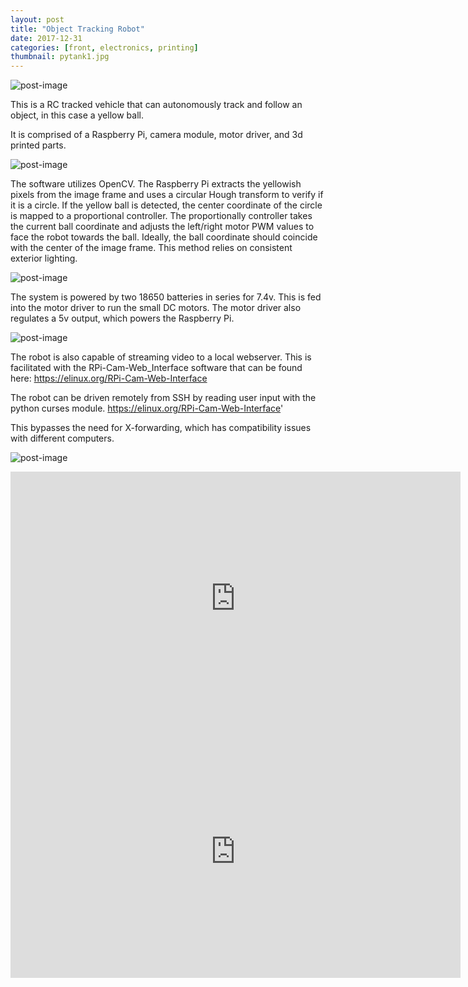 ```yaml
---
layout: post
title: "Object Tracking Robot"
date: 2017-12-31
categories: [front, electronics, printing]
thumbnail: pytank1.jpg
---
```



![post-image]({{site.url}}/assets/pytank1.jpg)

This is a RC tracked vehicle that can autonomously track and follow an object, in this case a yellow ball.

It is comprised of a Raspberry Pi, camera module, motor driver, and 3d printed parts.

![post-image]({{site.url}}/assets/pytank2.jpg)

The software utilizes OpenCV.
The Raspberry Pi extracts the yellowish pixels from the image frame and uses a circular Hough transform to verify if it is a circle.
If the yellow ball is detected, the center coordinate of the circle is mapped to a proportional controller. The proportionally controller takes the current ball coordinate and adjusts the left/right motor PWM values to face the robot towards the ball. Ideally, the ball coordinate should coincide with the center of the image frame.
This method relies on consistent exterior lighting.

![post-image]({{site.url}}/assets/pytank3.jpg)

The system is powered by two 18650 batteries in series for 7.4v. This is fed into the motor driver to run the small DC motors. The motor driver also regulates a 5v output, which powers the Raspberry Pi.

![post-image]({{site.url}}/assets/pytank4.jpg)

The robot is also capable of streaming video to a local webserver. This is facilitated with the RPi-Cam-Web_Interface software that can be found here:
https://elinux.org/RPi-Cam-Web-Interface

The robot can be driven remotely from SSH by reading user input with the python curses module. https://elinux.org/RPi-Cam-Web-Interface'

This bypasses the need for X-forwarding, which has compatibility issues with different computers.

![post-image]({{site.url}}/assets/pytank5.jpg)

<iframe width="720" height="405" src="https://www.youtube.com/embed/Fyp27L07shM" frameborder="0" gesture="media" allow="encrypted-media" allowfullscreen></iframe>

<br>

<iframe width="720" height="405" src="https://www.youtube.com/embed/M8-tdnEpVJU" frameborder="0" gesture="media" allow="encrypted-media" allowfullscreen></iframe>
